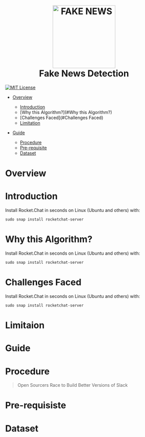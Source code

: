 <h1 align="center">
  <img src="https://www.thehindu.com/opinion/op-ed/x9sol6/article29451786.ece/ALTERNATES/FREE_960/Fake-news" height="200px" width="200px" alt="FAKE NEWS"><br>
  Fake News Detection
</h1>

[![MIT License](https://img.shields.io/badge/license-MIT-blue.svg?style=flat)](https://github.com/Manimaran-SM/Fake_News_Detection/blob/master/LICENSE)

* [Overview](#Overview)
   * [Introduction](#Introduction)
   * [Why this Algorithm?](#Why this Algorithm?)
   * [Challenges Faced](#Challenges Faced)
   * [Limitation](#Limitation)
   
* [Guide](#Guide)
  * [Procedure](#Procedure)
  * [Pre-requisite](#Pre-requisiste)
  * [Dataset](#Dataset)


# Overview



# Introduction

Install Rocket.Chat in seconds on Linux (Ubuntu and others) with:

```
sudo snap install rocketchat-server
```


# Why this Algorithm?


Install Rocket.Chat in seconds on Linux (Ubuntu and others) with:

```
sudo snap install rocketchat-server
```



# Challenges Faced


Install Rocket.Chat in seconds on Linux (Ubuntu and others) with:

```
sudo snap install rocketchat-server
```


# Limitaion



# Guide

# Procedure
> Open Sourcers Race to Build Better Versions of Slack


# Pre-requisiste



# Dataset

